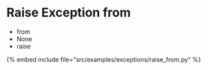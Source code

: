 # Raise Exception from

* from
* None
* raise

{% embed include file="src/examples/exceptions/raise_from.py" %}


